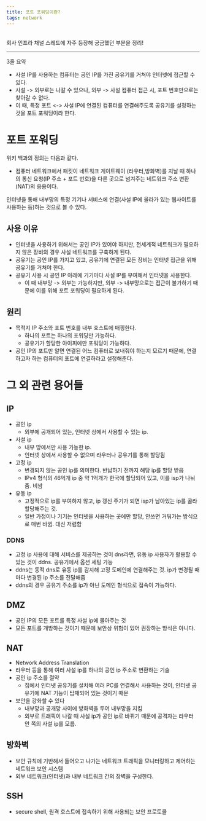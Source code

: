 ```yaml
---
title: 포트 포워딩이란?
tags: network
---
```


<br/>
회사 인프라 채널 스레드에 자주 등장해 궁금했던 부분을 정리! <br/>
<!--more-->

---

3줄 요약
- 사설 IP를 사용하는 컴퓨터는 공인 IP를 가진 공유기를 거쳐야 인터넷에 접근할 수 있다.
- 사설 -> 외부로는 나갈 수 있으나, 외부 -> 사설 컴퓨터 접근 시, 포트 번호만으로는 찾아갈 수 없다.
- 이 때, 특정 포트 <-> 사설 IP에 연결된 컴퓨터를 연결해주도록 공유기를 설정하는 것을 포트 포워딩이라 한다.

# 포트 포워딩
위키 백과의 정의는 다음과 같다.
- 컴퓨터 네트워크에서 패킷이 네트워크 게이트웨이 (라우터,방화벽)를 지날 때 하나의 통신 요청(IP 주소 + 포트 번호)을 다른 곳으로 넘겨주는 네트워크 주소 변환 (NAT)의 응용이다.

인터넷을 통해 내부망의 특정 기기나 서비스에 연결(사설 IP에 올라가 있는 웹사이트를 사용하는 등)하는 것으로 볼 수 있다.


## 사용 이유
- 인터넷을 사용하기 위해서는 공인 IP가 있어야 하지만, 전세계적 네트워크가 필요하지 않은 장비의 경우 사설 네트워크를 구축하게 된다.
- 공유기는 공인 IP를 가지고 있고, 공유기에 연결된 모든 장비는 인터넷 접근을 위해 공유기를 거쳐야 한다.
- 공유기 사용 시 공인 IP 아래에 기기마다 사설 IP를 부여해서 인터넷을 사용한다.
  - 이 때 내부망 -> 외부는 가능하지만, 외부 -> 내부망으로는 접근이 불가하기 때문에 이를 위해 포트 포워딩이 필요하게 된다.

## 원리
- 목적지 IP 주소와 포트 번호를 내부 호스트에 매핑한다.
  - 하나의 포트는 하나의 포워딩만 가능하다.
  - 공유기가 할당한 아이피에만 포워딩이 가능하다.
- 공인 IP의 포트만 알면 연결된 어느 컴퓨터로 보내줘야 하는지 모르기 때문에, 연결하고자 하는 컴퓨터의 포트에 연결하라고 설정해준다.

# 그 외 관련 용어들

## IP
- 공인 ip
  - 외부에 공개되어 있는, 인터넷 상에서 사용할 수 있는 ip.
- 사설 ip
  - 내부 망에서만 사용 가능한 ip.
  - 인터넷 상에서 사용할 수 없으며 라우터나 공유기를 통해 할당됨
- 고정 ip
  - 변경되지 않는 공인 ip를 의미한다. 반납하기 전까지 해당 ip를 할당 받음
  - IPv4 형식의 46억개 ip 중 약 1억개가 한국에 할당되어 있고, 이를 isp가 나눠줌. 비쌈
- 유동 ip
  - 고정적으로 ip를 부여하지 않고, ip 갱신 주기가 되면 isp가 남아있는 ip를 골라 할당해주는 것.
  - 일반 가정이나 기기는 인터넷을 사용하는 곳에만 할당, 안쓰면 거둬가는 방식으로 매번 바뀜. 대신 저렴함

### DDNS
- 고정 ip 사용에 대해 서비스를 제공하는 것이 dns라면, 유동 ip 사용자가 활용할 수 있는 것이 ddns. 공유기에서 옵션 세팅 가능
- ddns는 동적 dns로 유동 ip를 감지해 고정 도메인에 연결해주는 것. ip가 변경될 때마다 변경된 ip 주소를 전달해줌
- ddns의 경우 공유기 주소를 ip가 아닌 도메인 형식으로 접속이 가능하다.

## DMZ
- 공인 IP의 모든 포트를 특정 사설 ip에 몰아주는 것
- 모든 포트를 개방하는 것이기 때문에 보안상 위험이 있어 권장하는 방식은 아니다.

## NAT
- Network Address Translation
- 라우터 등을 통해 여러 사설 ip를 하나의 공인 ip 주소로 변환하는 기술
- 공인 ip 주소를 절약
  - 집에서 인터넷 공유기를 설치해 여러 PC를 연결해서 사용하는 것이, 인터넷 공유기에 NAT 기능이 탑재되어 있는 것이기 때문
- 보안을 강화할 수 있다
  - 내부망과 공개망 사이에 방화벽을 두어 내부망을 지킴
  - 외부로 트래픽이 나갈 때 사설 ip가 공인 ip로 바뀌기 때문에 공격자는 라우터 안 쪽의 사설 ip를 모름.

## 방화벽
- 보안 규칙에 기반해서 들어오고 나가는 네트워크 트래픽을 모니터링하고 제어하는 네트워크 보안 시스템
- 외부 네트워크(인터넷)과 내부 네트워크 간의 장벽을 구성한다.

## SSH
- secure shell, 원격 호스트에 접속하기 위해 사용되는 보안 프로토콜
